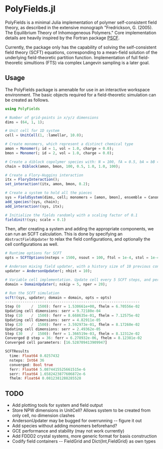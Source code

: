# PolyFields.jl

PolyFields is a minimal Julia implementation of polymer self-consistent field theory,
as described in the extensive monograph
"Fredrickson, G. (2005). The Equilibrium Theory of Inhomogeneous Polymers."
Core implementation details are heavily inspired by the Fortran package [PSCF](https://github.com/dmorse/pscf).

Currently, the package only has the capability of solving the self-consistent field theory (SCFT) equations,
corresponding to a mean-field solution of the underlying field-theoretic partition function.
Implementation of full field-theoretic simultions (FTS) via complex Langevin sampling is a later goal.

## Usage

The PolyFields package is amenable for use in an interactive workspace environment.
The basic objects required for a field-theoretic simulation can be created as follows.

```julia
using PolyFields

# Number of grid-points in x/y/z dimensions
dims = (64, 1, 1);

# Unit cell for 1D system
cell = UnitCell(1, :lamellar, 10.0); 

# Create monomers, which represent a distinct chemical type
amon = Monomer(; id = 1, vol = 1.0, charge = 0.0);
bmon = Monomer(; id = 2, vol = 1.0, charge = 0.0);

# Create a diblock copolymer species with: N = 100, fA = 0.5, bA = bB = 1.0, Ns = 100
chain = Diblock(amon, bmon, 100, 0.5, 1.0, 1.0, 100);

# Create a Flory-Huggins interaction
itx = FloryInteraction();
set_interaction!(itx, amon, bmon, 0.2);

# Create a system to hold all the pieces
sys = FieldSystem(dims, cell; monomers = [amon, bmon], ensemble = Canonical);
add_species!(sys, chain);
add_interaction!(sys, itx);

# Initialize the fields randomly with a scaling factor of 0.1
fieldinit!(sys; scale = 0.1)
```

Then, after creating a system and adding the appropriate components, we can run an SCFT calculation.
This is done by specifying an `AbstractFieldUpdater` to relax the field configurations,
and optionally the cell configurations as well.

```julia
# Runtime options for SCFT
opts = SCFTOptions(nsteps = 1500, nsout = 100, ftol = 1e-4, stol = 1e-4);

# Anderson mixing field updater, with a history size of 10 previous configurations
updater = AndersonUpdater(; nhist = 10);

# Variable cell implementation. Update cell every 5 SCFT steps, and perform 20 iterations
domain = DomainUpdater(; nskip = 5, nper = 20);

# Run the SCFT simulation
scft!(sys, updater; domain = domain, opts = opts)
--------------------------------------------------------------
Step (0     /  1500): ferr = 1.530661e+00, fhelm = 6.70556e-02
Updating cell dimensions: serr = 9.72180e-04
Step (10    /  1500): ferr = 8.668635e-01, fhelm = 7.12575e-02
Updating cell dimensions: serr = 4.82911e-05
Step (20    /  1500): ferr = 3.592973e-01, fhelm = 8.17260e-02
Updating cell dimensions: serr = 2.49362e-05
Step (30    /  1500): ferr = 1.366519e-03, fhelm = 8.12312e-02
Converged @ step = 36: ferr = 6.278932e-06, fhelm = 8.12381e-02
Converged cell parameters: [16.528709413909947]

SCFTResults
  time: Float64 0.0257432
  nsteps: Int64 36
  converged: Bool true
  ferr: Float64 5.0874415525661515e-6
  serr: Float64 1.6582423877606872e-6
  fhelm: Float64 0.0812381288285528
```

## TODO

* Add plotting tools for system and field output
* Store NPW dimensions in UnitCell? Allows system to be created from only cell, no dimension clashes
* AndersonUpdater may be bugged for overrunning -- figure it out
* Add species without adding monomers beforehand?
* GCE performance and stability (may not work currently)
* Add FDDD2 crystal systems, more generic format for basis construction
* Codify field containers -- FieldGrid and Dict{Int,FieldGrid} as own types